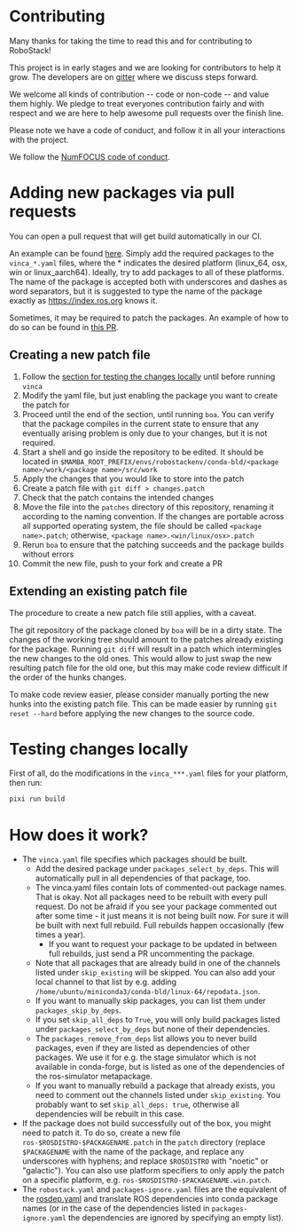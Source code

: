 # Contributing

Many thanks for taking the time to read this and for contributing to RoboStack!

This project is in early stages and we are looking for contributors to help it grow. 
The developers are on [gitter](https://gitter.im/RoboStack/Lobby) where we discuss steps forward.

We welcome all kinds of contribution -- code or non-code -- and value them
highly. We pledge to treat everyones contribution fairly and with respect and
we are here to help awesome pull requests over the finish line.

Please note we have a code of conduct, and follow it in all your interactions with the project.

We follow the [NumFOCUS code of conduct](https://numfocus.org/code-of-conduct).


# Adding new packages via pull requests
You can open a pull request that will get build automatically in our CI.

An example can be found [here](https://github.com/RoboStack/ros-noetic/pull/44). Simply add the required packages to the `vinca_*.yaml` files, where the * indicates the desired platform (linux_64, osx, win or linux_aarch64). Ideally, try to add packages to all of these platforms. The name of the package is accepted both with underscores and dashes as word separators, but it is suggested to type the name of the package exactly as https://index.ros.org knows it.

Sometimes, it may be required to patch the packages. An example of how to do so can be found in [this PR](https://github.com/RoboStack/ros-noetic/pull/32).

## Creating a new patch file

1. Follow the [section for testing the changes locally](#Testing-changes-locally) until before running `vinca` 
2. Modify the yaml file, but just enabling the package you want to create the patch for
3. Proceed until the end of the section, until running `boa`. You can verify that the package compiles in the current state to ensure that any eventually arising problem is only due to your changes, but it is not required.
4. Start a shell and go inside the repository to be edited. It should be located in `$MAMBA_ROOT_PREFIX/envs/robostackenv/conda-bld/<package name>/work/<package name>/src/work` 
5. Apply the changes that you would like to store into the patch
6. Create a patch file with `git diff > changes.patch`
7. Check that the patch contains the intended changes
8. Move the file into the `patches` directory of this repository, renaming it according to the naming convention. If the changes are portable across all supported operating system, the file should be called `<package name>.patch`; otherwise, `<package name>.<win/linux/osx>.patch`
9. Rerun `boa` to ensure that the patching succeeds and the package builds without errors
10. Commit the new file, push to your fork and create a PR

## Extending an existing patch file

The procedure to create a new patch file still applies, with a caveat.

The git repository of the package cloned by `boa` will be in a dirty state. The changes of the working tree should amount to the patches already existing for the package.
Running `git diff` will result in a patch which intermingles the new changes to the old ones. This would allow to just swap the new resulting patch file for the old one, but this may make code review difficult if the order of the hunks changes.

To make code review easier, please consider manually porting the new hunks into the existing patch file. This can be made easier by running `git reset --hard` before applying the new changes to the source code.

# Testing changes locally

First of all, do the modifications in the `vinca_***.yaml` files for your platform, then run:

```bash
pixi run build
```

# How does it work?

- The `vinca.yaml` file specifies which packages should be built. 
  - Add the desired package under `packages_select_by_deps`. This will automatically pull in all dependencies of that package, too.
  - The vinca.yaml files contain lots of commented-out package names. That is okay. Not all packages need to be rebuilt with every pull request. Do not be afraid if you see your package commented out after some time - it just means it is not being built now. For sure it will be built with next full rebuild. Full rebuilds happen occasionally (few times a year).
    - If you want to request your package to be updated in between full rebuilds, just send a PR uncommenting the package.
  - Note that all packages that are already build in one of the channels listed under `skip_existing` will be skipped. You can also add your local channel to that list by e.g. adding `/home/ubuntu/miniconda3/conda-bld/linux-64/repodata.json`. 
  - If you want to manually skip packages, you can list them under `packages_skip_by_deps`.
  - If you set `skip_all_deps` to `True`, you will only build packages listed under `packages_select_by_deps` but none of their dependencies.
  - The `packages_remove_from_deps` list allows you to never build packages, even if they are listed as dependencies of other packages. We use it for e.g. the stage simulator which is not available in conda-forge, but is listed as one of the dependencies of the ros-simulator metapackage.
  - If you want to manually rebuild a package that already exists, you need to comment out the channels listed under `skip_existing`. You probably want to set `skip_all_deps: true`, otherwise all dependencies will be rebuilt in this case.
- If the package does not build successfully out of the box, you might need to patch it. To do so, create a new file `ros-$ROSDISTRO-$PACKAGENAME.patch` in the `patch` directory (replace `$PACKAGENAME` with the name of the package, and replace any underscores with hyphens; and replace `$ROSDISTRO` with "noetic" or "galactic"). You can also use platform specifiers to only apply the patch on a specific platform, e.g. `ros-$ROSDISTRO-$PACKAGENAME.win.patch`.
- The `robostack.yaml` and `packages-ignore.yaml` files are the equivalent of the [rosdep.yaml](http://wiki.ros.org/rosdep/rosdep.yaml) and translate ROS dependencies into conda package names (or in the case of the dependencies listed in `packages-ignore.yaml` the dependencies are ignored by specifying an empty list).
